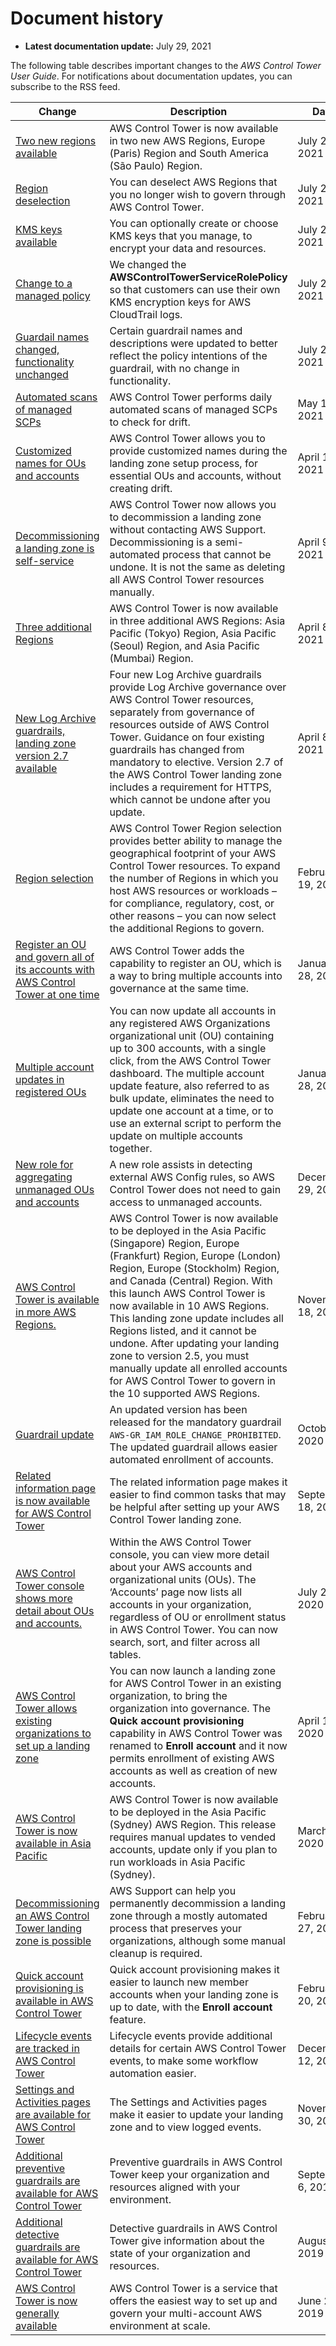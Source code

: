 # Document history<a name="doc-history"></a>
+ **Latest documentation update:** July 29, 2021

The following table describes important changes to the *AWS Control Tower User Guide*\. For notifications about documentation updates, you can subscribe to the RSS feed\.

| Change | Description | Date | 
| --- |--- |--- |
| [Two new regions available](#doc-history) | AWS Control Tower is now available in two new AWS Regions, Europe \(Paris\) Region and South America \(São Paulo\) Region\. | July 29, 2021 | 
| [Region deselection](#doc-history) | You can deselect AWS Regions that you no longer wish to govern through AWS Control Tower\. | July 29, 2021 | 
| [KMS keys available](#doc-history) | You can optionally create or choose KMS keys that you manage, to encrypt your data and resources\. | July 28, 2021 | 
| [Change to a managed policy](#doc-history) | We changed the **AWSControlTowerServiceRolePolicy** so that customers can use their own KMS encryption keys for AWS CloudTrail logs\. | July 28, 2021 | 
| [Guardail names changed, functionality unchanged](#doc-history) | Certain guardrail names and descriptions were updated to better reflect the policy intentions of the guardrail, with no change in functionality\. | July 26, 2021 | 
| [Automated scans of managed SCPs](#doc-history) | AWS Control Tower performs daily automated scans of managed SCPs to check for drift\. | May 11, 2021 | 
| [Customized names for OUs and accounts](#doc-history) | AWS Control Tower allows you to provide customized names during the landing zone setup process, for essential OUs and accounts, without creating drift\. | April 16, 2021 | 
| [Decommissioning a landing zone is self\-service](#doc-history) |  AWS Control Tower now allows you to decommission a landing zone without contacting AWS Support\. Decommissioning is a semi\-automated process that cannot be undone\. It is not the same as deleting all AWS Control Tower resources manually\. | April 9, 2021 | 
| [Three additional Regions](#doc-history) | AWS Control Tower is now available in three additional AWS Regions: Asia Pacific \(Tokyo\) Region, Asia Pacific \(Seoul\) Region, and Asia Pacific \(Mumbai\) Region\. | April 8, 2021 | 
| [New Log Archive guardrails, landing zone version 2\.7 available](#doc-history) | Four new Log Archive guardrails provide Log Archive governance over AWS Control Tower resources, separately from governance of resources outside of AWS Control Tower\. Guidance on four existing guardrails has changed from mandatory to elective\. Version 2\.7 of the AWS Control Tower landing zone includes a requirement for HTTPS, which cannot be undone after you update\. | April 8, 2021 | 
| [Region selection](#doc-history) | AWS Control Tower Region selection provides better ability to manage the geographical footprint of your AWS Control Tower resources\. To expand the number of Regions in which you host AWS resources or workloads – for compliance, regulatory, cost, or other reasons – you can now select the additional Regions to govern\. | February 19, 2021 | 
| [Register an OU and govern all of its accounts with AWS Control Tower at one time](#doc-history) | AWS Control Tower adds the capability to register an OU, which is a way to bring multiple accounts into governance at the same time\. | January 28, 2021 | 
| [Multiple account updates in registered OUs](#doc-history) | You can now update all accounts in any registered AWS Organizations organizational unit \(OU\) containing up to 300 accounts, with a single click, from the AWS Control Tower dashboard\. The multiple account update feature, also referred to as bulk update, eliminates the need to update one account at a time, or to use an external script to perform the update on multiple accounts together\. | January 28, 2021 | 
| [New role for aggregating unmanaged OUs and accounts](#doc-history) | A new role assists in detecting external AWS Config rules, so AWS Control Tower does not need to gain access to unmanaged accounts\. | December 29, 2020 | 
| [AWS Control Tower is available in more AWS Regions\.](#doc-history) | AWS Control Tower is now available to be deployed in the Asia Pacific \(Singapore\) Region, Europe \(Frankfurt\) Region, Europe \(London\) Region, Europe \(Stockholm\) Region, and Canada \(Central\) Region\. With this launch AWS Control Tower is now available in 10 AWS Regions\. This landing zone update includes all Regions listed, and it cannot be undone\. After updating your landing zone to version 2\.5, you must manually update all enrolled accounts for AWS Control Tower to govern in the 10 supported AWS Regions\. | November 18, 2020 | 
| [Guardrail update](#doc-history) | An updated version has been released for the mandatory guardrail `AWS-GR_IAM_ROLE_CHANGE_PROHIBITED`\. The updated guardrail allows easier automated enrollment of accounts\. | October 8, 2020 | 
| [Related information page is now available for AWS Control Tower](#doc-history) | The related information page makes it easier to find common tasks that may be helpful after setting up your AWS Control Tower landing zone\. | September 18, 2020 | 
| [AWS Control Tower console shows more detail about OUs and accounts\.](#doc-history) | Within the AWS Control Tower console, you can view more detail about your AWS accounts and organizational units \(OUs\)\. The ‘Accounts’ page now lists all accounts in your organization, regardless of OU or enrollment status in AWS Control Tower\. You can now search, sort, and filter across all tables\. | July 22, 2020 | 
| [AWS Control Tower allows existing organizations to set up a landing zone](#doc-history) | You can now launch a landing zone for AWS Control Tower in an existing organization, to bring the organization into governance\. The **Quick account provisioning** capability in AWS Control Tower was renamed to **Enroll account** and it now permits enrollment of existing AWS accounts as well as creation of new accounts\. | April 16, 2020 | 
| [AWS Control Tower is now available in Asia Pacific](#doc-history) | AWS Control Tower is now available to be deployed in the Asia Pacific \(Sydney\) AWS Region\. This release requires manual updates to vended accounts, update only if you plan to run workloads in Asia Pacific \(Sydney\)\.  | March 3, 2020 | 
| [Decommissioning an AWS Control Tower landing zone is possible](#doc-history) | AWS Support can help you permanently decommission a landing zone through a mostly automated process that preserves your organizations, although some manual cleanup is required\. | February 27, 2020 | 
| [Quick account provisioning is available in AWS Control Tower](#doc-history) | Quick account provisioning makes it easier to launch new member accounts when your landing zone is up to date, with the **Enroll account** feature\. | February 20, 2020 | 
| [Lifecycle events are tracked in AWS Control Tower](#doc-history) | Lifecycle events provide additional details for certain AWS Control Tower events, to make some workflow automation easier\. | December 12, 2019 | 
| [Settings and Activities pages are available for AWS Control Tower](#doc-history) | The Settings and Activities pages make it easier to update your landing zone and to view logged events\. | November 30, 2019 | 
| [Additional preventive guardrails are available for AWS Control Tower ](#doc-history) | Preventive guardrails in AWS Control Tower keep your organization and resources aligned with your environment\.  | September 6, 2019 | 
| [Additional detective guardrails are available for AWS Control Tower ](#doc-history) | Detective guardrails in AWS Control Tower give information about the state of your organization and resources\.  | August 27, 2019 | 
| [AWS Control Tower is now generally available](#doc-history) | AWS Control Tower is a service that offers the easiest way to set up and govern your multi\-account AWS environment at scale\. | June 24, 2019 | 